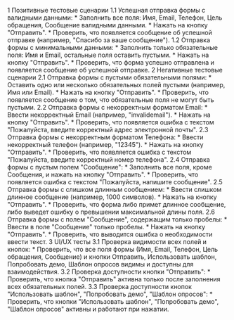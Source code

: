 
1 Позитивные тестовые сценарии
1.1 Успешная отправка формы с валидными данными:
    * Заполнить все поля: Имя, Email, Телефон, Цель обращения, Сообщение валидными данными.
    * Нажать на кнопку "Отправить".
    * Проверить, что появляется сообщение об успешной отправке (например, "Спасибо за ваше сообщение").
1.2 Отправка формы с минимальными данными:
    * Заполнить только обязательные поля: Имя и Email, остальные поля оставить пустыми.
    * Нажать на кнопку "Отправить".
    * Проверить, что форма успешно отправлена и появляется сообщение об успешной отправке.
2 Негативные тестовые сценарии
2.1 Отправка формы с пустыми обязательными полями:
    * Оставить одно или несколько обязательных полей пустыми (например, Имя или Email).
    * Нажать на кнопку "Отправить".
    * Проверить, что появляется сообщение о том, что обязательные поля не могут быть пустыми.
2.2 Отправка формы с некорректным форматом Email:
    * Ввести некорректный Email (например, "invalidemail").
    * Нажать на кнопку "Отправить".
    * Проверить, что появляется ошибка с текстом "Пожалуйста, введите корректный адрес электронной почты".
2.3 Отправка формы с некорректным форматом Телефона:
    * Ввести некорректный телефон (например, "12345").
    * Нажать на кнопку "Отправить".
    * Проверить, что появляется ошибка с текстом "Пожалуйста, введите корректный номер телефона".
2.4 Отправка формы с пустым полем "Сообщение":
    * Заполнить все поля, кроме Сообщения, и нажать на кнопку "Отправить".
    * Проверить, что появляется ошибка с текстом "Пожалуйста, напишите сообщение".
2.5 Отправка формы с слишком длинным сообщением:
    * Ввести слишком длинное сообщение (например, 1000 символов).
    * Нажать на кнопку "Отправить".
    * Проверить, что форма либо примет длинное сообщение, либо выведет ошибку о превышении максимальной длины поля.
2.6 Отправка формы с полем "Сообщение", содержащим только пробелы:
    * Ввести в поле "Сообщение" только пробелы.
    * Нажать на кнопку "Отправить".
    * Проверить, что выводится ошибка о необходимости ввести текст.
3 UI/UX тесты
3.1 Проверка видимости всех полей и кнопок:
    * Проверить, что все поля формы (Имя, Email, Телефон, Цель обращения, Сообщение) и кнопки Отправить, Использовать шаблон, Попробовать демо, Шаблон опросов видимы и доступны для взаимодействия.
3.2 Проверка доступности кнопки "Отправить":
    * Проверить, что кнопка "Отправить" активна только после заполнения всех обязательных полей.
3.3 Проверка доступности кнопок "Использовать шаблон", "Попробовать демо", "Шаблон опросов":
    * Проверить, что кнопки "Использовать шаблон", "Попробовать демо", "Шаблон опросов" активны и работают при нажатии.
